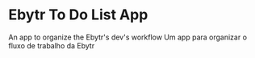 # Ebytr To Do List App

An app to organize the Ebytr's dev's workflow
Um app para organizar o fluxo de trabalho da Ebytr